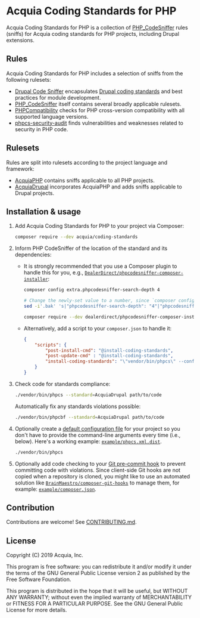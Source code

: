 # Acquia Coding Standards for PHP

Acquia Coding Standards for PHP is a collection of [PHP_CodeSniffer](https://github.com/squizlabs/PHP_CodeSniffer) rules (sniffs) for Acquia coding standards for PHP projects, including Drupal extensions.

## Rules

Acquia Coding Standards for PHP includes a selection of sniffs from the following rulesets:

* [Drupal Code Sniffer](https://packagist.org/packages/drupal/coder) encapsulates [Drupal coding standards](https://www.drupal.org/coding-standards ) and best practices for module development.
* [PHP_CodeSniffer](https://packagist.org/packages/squizlabs/php_codesniffer) itself contains several broadly applicable rulesets.
* [PHPCompatibility](https://github.com/PHPCompatibility/PHPCompatibility) checks for PHP cross-version compatibility with all supported language versions.
* [phpcs-security-audit](https://packagist.org/packages/pheromone/phpcs-security-audit) finds vulnerabilities and weaknesses related to security in PHP code.

## Rulesets

Rules are split into rulesets according to the project language and framework:

* [AcquiaPHP](src/Standards/AcquiaPHP/ruleset.xml) contains sniffs applicable to all PHP projects.
* [AcquiaDrupal](src/Standards/AcquiaDrupal/ruleset.xml) incorporates AcquiaPHP and adds sniffs applicable to Drupal projects.

## Installation & usage

1. Add Acquia Coding Standards for PHP to your project via Composer:

    ```bash
    composer require --dev acquia/coding-standards
    ```

1. Inform PHP CodeSniffer of the location of the standard and its dependencies:

    * It is strongly recommended that you use a Composer plugin to handle this for you, e.g., [`DealerDirect/phpcodesniffer-composer-installer`](https://github.com/DealerDirect/phpcodesniffer-composer-installer):

        <!--
        Concerning the ugly sed kludge below,
        @see https://github.com/Dealerdirect/phpcodesniffer-composer-installer/issues/82
        -->
        ```bash
        composer config extra.phpcodesniffer-search-depth 4

        # Change the newly-set value to a number, since `composer config` always creates strings.
        sed -i'.bak' 's|"phpcodesniffer-search-depth": "4"|"phpcodesniffer-search-depth": 4|' composer.json && rm composer.json.bak

        composer require --dev dealerdirect/phpcodesniffer-composer-installer
        ```

    * Alternatively, add a script to your `composer.json` to handle it:

        ```json
        {
            "scripts": {
                "post-install-cmd": "@install-coding-standards",
                "post-update-cmd" : "@install-coding-standards",
                "install-coding-standards": "\"vendor/bin/phpcs\" --config-set installed_paths vendor/acquia/coding-standards/src,vendor/drupal/coder/coder_sniffer,vendor/pheromone/phpcs-security-audit,vendor/phpcompatibility/php-compatibility"
            }
        }
        ```

1. Check code for standards compliance:

    ```bash
    ./vendor/bin/phpcs --standard=AcquiaDrupal path/to/code
    ```
    
    Automatically fix any standards violations possible:

    ```bash
    ./vendor/bin/phpcbf --standard=AcquiaDrupal path/to/code
    ```
    
1. Optionally create a [default configuration file](https://github.com/squizlabs/PHP_CodeSniffer/wiki/Advanced-Usage#using-a-default-configuration-file) for your project so you don't have to provide the command-line arguments every time (i.e., below). Here's a working example: [`example/phpcs.xml.dist`](example/phpcs.xml.dist).

    ```bash
    ./vendor/bin/phpcs
    ```

1. Optionally add code checking to your [Git pre-commit hook](https://git-scm.com/book/en/v2/Customizing-Git-Git-Hooks) to prevent committing code with violations. Since client-side Git hooks are not copied when a repository is cloned, you might like to use an automated solution like [`BrainMaestro/composer-git-hooks`](https://packagist.org/packages/BrainMaestro/composer-git-hooks) to manage them, for example: [`example/composer.json`](example/composer.json).

## Contribution

Contributions are welcome! See [CONTRIBUTING.md](CONTRIBUTING.md).

## License

Copyright (C) 2019 Acquia, Inc.

This program is free software: you can redistribute it and/or modify it under the terms of the GNU General Public License version 2 as published by the Free Software Foundation.

This program is distributed in the hope that it will be useful, but WITHOUT ANY WARRANTY; without even the implied warranty of MERCHANTABILITY or FITNESS FOR A PARTICULAR PURPOSE. See the GNU General Public License for more details.
